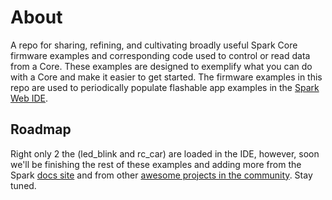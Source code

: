 About
=====

A repo for sharing, refining, and cultivating broadly useful Spark Core firmware examples and corresponding code used to control or read data from a Core. These examples are designed to exemplify what you can do with a Core and make it easier to get started. The firmware examples in this repo are used to periodically populate flashable app examples in the [Spark Web IDE](https://www.spark.io/build).

Roadmap
-------

Right only 2 the (led_blink and rc_car) are loaded in the IDE, however, soon we'll be finishing the rest of these examples and adding more from the Spark [docs site](http://docs.spark.io/#/examples) and from other [awesome projects in the community](https://community.spark.io/category/project-share). Stay tuned.

